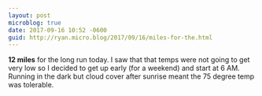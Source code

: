 ```yaml
---
layout: post
microblog: true
date: 2017-09-16 10:52 -0600
guid: http://ryan.micro.blog/2017/09/16/miles-for-the.html
---
```

**12 miles** for the long run today. I saw that that temps were not going to get very low so I decided to get up early (for a weekend) and start at 6 AM. Running in the dark but cloud cover after sunrise meant the 75 degree temp was tolerable.
